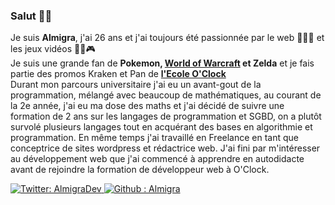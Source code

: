 ### Salut 👋🏻

Je suis **Almigra**, j'ai 26 ans et j'ai toujours été passionnée par le web 👩🏻‍💻 et les jeux vidéos 🤖🐉🎮 </br>
Je suis une grande fan de **Pokemon, [World of Warcraft](https://worldofwarcraft.com/fr-fr/character/eu/hyjal/Almigra) et Zelda** et je fais partie des promos Kraken et Pan de **[l'Ecole O'Clock](https://oclock.io)**<br>
Durant mon parcours universitaire j'ai eu un avant-gout de la programmation, mélangé avec beaucoup de mathématiques, au courant de la 2e année, j'ai eu ma dose des maths et j'ai décidé de suivre une formation de 2 ans sur les langages de programmation et SGBD, on a plutôt survolé plusieurs langages tout en acquérant des bases en algorithmie et programmation. En même temps j'ai travaillé en Freelance en tant que conceptrice de sites wordpress et rédactrice web. J'ai fini par m'intéresser au développement web que j'ai commencé à apprendre en autodidacte avant de rejoindre la formation de développeur web à O'Clock.</br>


<a href="https://twitter.com/AlmigraDev">
<img alt="Twitter: AlmigraDev" src="https://img.shields.io/twitter/follow/Almigra_Dev?label=AlmigraDev&style=social" target="_blank" />
</a>

<a href="https://github.com/Almigra">
<img alt="Github : Almigra" src="https://img.shields.io/github/followers/Almigra?label=Almigra&style=social" target="_blank" />
</a>
